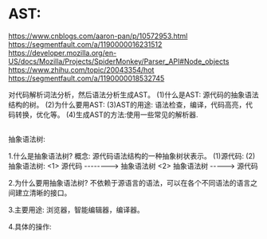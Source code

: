 # AST:
https://www.cnblogs.com/aaron-pan/p/10572953.html
https://segmentfault.com/a/1190000016231512
https://developer.mozilla.org/en-US/docs/Mozilla/Projects/SpiderMonkey/Parser_API#Node_objects
https://www.zhihu.com/topic/20043354/hot
https://segmentfault.com/a/1190000018532745


对代码解析词法分析，然后语法分析生成AST。
(1)什么是AST: 源代码的抽象语法结构的树。
(2)为什么要用AST: 
(3)AST的用途: 语法检查，编译，代码高亮，代码转换，优化等。
(4)生成AST的方法:使用一些常见的解析器.

## 
抽象语法树:

1.什么是抽象语法树? 
概念: 源代码语法结构的一种抽象树状表示。
(1)源代码:
(2)抽象语法树:
<1> 源代码 --------> 抽象语法树
<2> 抽象语法树 -----> 源代码

2.为什么要用抽象语法树?
  不依赖于源语言的语法，可以在各个不同语法的语言之间建立清晰的接口。
  
3.主要用途:
浏览器，智能编辑器，编译器。

4.具体的操作:













